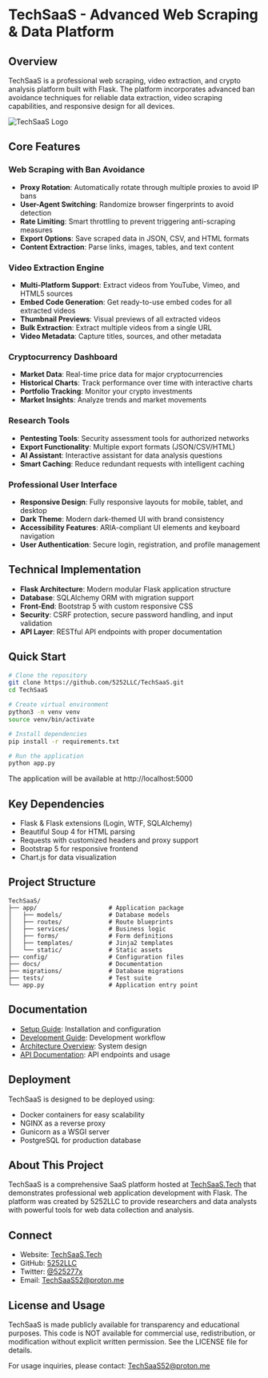 # TechSaaS - Advanced Web Scraping & Data Platform

## Overview
TechSaaS is a professional web scraping, video extraction, and crypto analysis platform built with Flask. The platform incorporates advanced ban avoidance techniques for reliable data extraction, video scraping capabilities, and responsive design for all devices.

![TechSaaS Logo](app/static/images/techsaas-logo.png)

## Core Features

### Web Scraping with Ban Avoidance
- **Proxy Rotation**: Automatically rotate through multiple proxies to avoid IP bans
- **User-Agent Switching**: Randomize browser fingerprints to avoid detection
- **Rate Limiting**: Smart throttling to prevent triggering anti-scraping measures
- **Export Options**: Save scraped data in JSON, CSV, and HTML formats
- **Content Extraction**: Parse links, images, tables, and text content

### Video Extraction Engine
- **Multi-Platform Support**: Extract videos from YouTube, Vimeo, and HTML5 sources
- **Embed Code Generation**: Get ready-to-use embed codes for all extracted videos
- **Thumbnail Previews**: Visual previews of all extracted videos
- **Bulk Extraction**: Extract multiple videos from a single URL
- **Video Metadata**: Capture titles, sources, and other metadata

### Cryptocurrency Dashboard
- **Market Data**: Real-time price data for major cryptocurrencies
- **Historical Charts**: Track performance over time with interactive charts
- **Portfolio Tracking**: Monitor your crypto investments
- **Market Insights**: Analyze trends and market movements

### Research Tools
- **Pentesting Tools**: Security assessment tools for authorized networks
- **Export Functionality**: Multiple export formats (JSON/CSV/HTML)
- **AI Assistant**: Interactive assistant for data analysis questions
- **Smart Caching**: Reduce redundant requests with intelligent caching

### Professional User Interface
- **Responsive Design**: Fully responsive layouts for mobile, tablet, and desktop
- **Dark Theme**: Modern dark-themed UI with brand consistency
- **Accessibility Features**: ARIA-compliant UI elements and keyboard navigation
- **User Authentication**: Secure login, registration, and profile management

## Technical Implementation
- **Flask Architecture**: Modern modular Flask application structure
- **Database**: SQLAlchemy ORM with migration support
- **Front-End**: Bootstrap 5 with custom responsive CSS
- **Security**: CSRF protection, secure password handling, and input validation
- **API Layer**: RESTful API endpoints with proper documentation

## Quick Start
```bash
# Clone the repository
git clone https://github.com/5252LLC/TechSaaS.git
cd TechSaaS

# Create virtual environment
python3 -m venv venv
source venv/bin/activate

# Install dependencies
pip install -r requirements.txt

# Run the application
python app.py
```

The application will be available at http://localhost:5000

## Key Dependencies
- Flask & Flask extensions (Login, WTF, SQLAlchemy)
- Beautiful Soup 4 for HTML parsing
- Requests with customized headers and proxy support
- Bootstrap 5 for responsive frontend
- Chart.js for data visualization

## Project Structure
```
TechSaaS/
├── app/                    # Application package
│   ├── models/             # Database models
│   ├── routes/             # Route blueprints
│   ├── services/           # Business logic
│   ├── forms/              # Form definitions
│   ├── templates/          # Jinja2 templates
│   └── static/             # Static assets
├── config/                 # Configuration files
├── docs/                   # Documentation
├── migrations/             # Database migrations
├── tests/                  # Test suite
└── app.py                  # Application entry point
```

## Documentation
- [Setup Guide](docs/setup/README.md): Installation and configuration
- [Development Guide](docs/development/README.md): Development workflow
- [Architecture Overview](docs/architecture/README.md): System design
- [API Documentation](docs/api/README.md): API endpoints and usage

## Deployment
TechSaaS is designed to be deployed using:
- Docker containers for easy scalability
- NGINX as a reverse proxy
- Gunicorn as a WSGI server
- PostgreSQL for production database

## About This Project
TechSaaS is a comprehensive SaaS platform hosted at [TechSaaS.Tech](https://techsaas.tech) that demonstrates professional web application development with Flask. The platform was created by 5252LLC to provide researchers and data analysts with powerful tools for web data collection and analysis.

## Connect
- Website: [TechSaaS.Tech](https://techsaas.tech)
- GitHub: [5252LLC](https://github.com/5252LLC)
- Twitter: [@525277x](https://twitter.com/525277x)
- Email: TechSaaS52@proton.me

## License and Usage
TechSaaS is made publicly available for transparency and educational purposes.
This code is NOT available for commercial use, redistribution, or modification
without explicit written permission. See the LICENSE file for details.

For usage inquiries, please contact: TechSaaS52@proton.me
